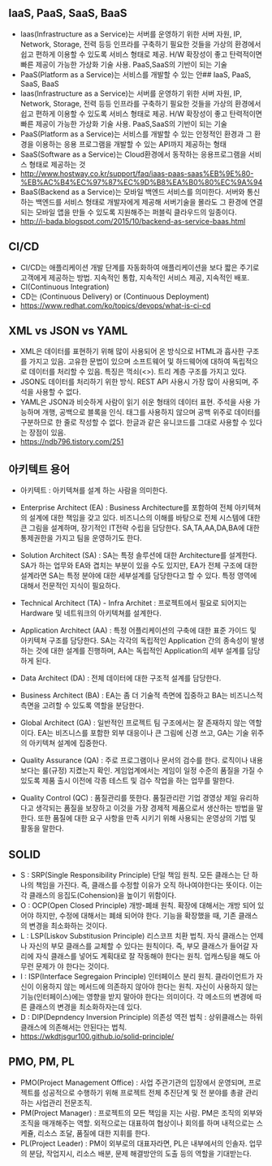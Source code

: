 ## IaaS, PaaS, SaaS, BaaS
- Iaas(Infrastructure as a Service)는 서버를 운영하기 위한 서버 자원, IP, Network, Storage, 전력 등등 인프라를 구축하기 필요한 것들을
가상의 환경에서 쉽고 편하게 이용할 수 있도록 서비스 형태로 제공. H/W 확장성이 좋고 탄력적이면 빠른 제공이 가능한 가상화 기술 사용.
PaaS,SaaS의 기반이 되는 기술
- PaaS(Platform as a Service)는 서비스를 개발할 수 있는 안## IaaS, PaaS, SaaS, BaaS
- Iaas(Infrastructure as a Service)는 서버를 운영하기 위한 서버 자원, IP, Network, Storage, 전력 등등 인프라를 구축하기 필요한 것들을
가상의 환경에서 쉽고 편하게 이용할 수 있도록 서비스 형태로 제공. H/W 확장성이 좋고 탄력적이면 빠른 제공이 가능한 가상화 기술 사용.
PaaS,SaaS의 기반이 되는 기술
- PaaS(Platform as a Service)는 서비스를 개발할 수 있는 안정적인 환경과 그 환경을 이용하는 응용 프로그램을 개발할 수 있는
API까지 제공하는 형태
- SaaS(Software as a Service)는 Cloud환경에서 동작하는 응용프로그램을 서비스 형태로 제공하는 것
- http://www.hostway.co.kr/support/faq/iaas-paas-saas%EB%9E%80-%EB%AC%B4%EC%97%87%EC%9D%B8%EA%B0%80%EC%9A%94
- BaaS(Backend as a Service)는 모바일 백엔드 서비스를 의미한다. 서버와 통신하는 백엔드를 서비스 형태로 개발자에게 제공해 서버기술을 몰라도 그 환경에 연결되는 모바일 앱을 만들 수 있도록 지원해주는 퍼블릭 클라우드의 일종이다.
- http://i-bada.blogspot.com/2015/10/backend-as-service-baas.html

## CI/CD
- CI/CD는 애플리케이션 개발 단계를 자동화하여 애플리케이션을 보다 짧은 주기로 고객에게 제공하는 방법. 지속적인 통합, 지속적인 서비스 제공,
지속적인 배포.
- CI(Continuous Integration)
- CD는 (Continuous Delivery) or (Continuous Deployment)
- https://www.redhat.com/ko/topics/devops/what-is-ci-cd

## XML vs JSON vs YAML
- XML은 데이터를 표현하기 위해 많이 사용되어 온 방식으로 HTML과 흡사한 구조를 가지고 있음. 고유한 문법이 있으며 소프트웨어 및 하드웨어에 대하여 독립적으로 데이터를 처리할 수 있음. 특징은 꺽쇠(<>). 트리 계층 구조를 가지고 있다.
- JSON도 데이터를 처리하기 위한 방식. REST API 사용시 가장 많이 사용되며, 주석을 사용할 수 없다.
- YAML은 JSON과 비슷하게 사람이 읽기 쉬운 형태의 데이터 표현. 주석을 사용 가능하며 개행, 공백으로 블록을 인식. 태그를 사용하지 않으며 공백 위주로 데이터를 구분하므로 한 줄로 작성할 수 없다. 한글과 같은 유니코드를 그대로 사용할 수 있다는 장점이 있음.
- https://ndb796.tistory.com/251

## 아키텍트 용어 
- 아키텍트 : 아키텍쳐를 설계 하는 사람을 의미한다.

- Enterprise Architect (EA) : Business Architecture를 포함하여 전체 아키텍쳐의 설계에 대한 책임을 갖고 있다. 비즈니스의 이해를 바탕으로 전체 시스템에 대한 큰 그림을 설계하며, 장기적인 IT전략 수립을 담당한다. SA,TA,AA,DA,BA에 대한 통제권한을 가지고 팀을 운영하기도 한다.

- Solution Architect (SA) : SA는 특정 솔루션에 대한 Architecture를 설계한다. SA가 하는 업무와 EA와 겹치는 부분이 있을 수도 있지만, EA가 전체 구조에 대한 설계라면 SA는 특정 분야에 대한 세부설계를 담당한다고 할 수 있다. 특정 영역에 대해서 전문적인 지식이 필요하다.

- Technical Architect (TA) - Infra Architet : 프로젝트에서 필요로 되어지는 Hardware 및 네트워크의 아키텍쳐를 설계한다. 

- Application Architect (AA) : 특정 어플리케이션의 구축에 대한 표준 가이드 및 아키텍쳐 구조를 담당한다. SA는 각각의 독립적인 Application 간의 종속성이 발생하는 것에 대한 설계를 진행하며, AA는 독립적인 Application의 세부 설계를 담당하게 된다.

- Data Architect (DA) : 전체 데이터에 대한 구조적 설계를 담당한다.

- Business Architect (BA) : EA는 좀 더 기술적 측면에 집중하고 BA는 비즈니스적 측면을 고려할 수 있도록 역할을 분담한다.

- Global Architect (GA) : 일반적인 프로젝트 팀 구조에서는 잘 존재하지 않는 역할이다. EA는 비즈니스를 포함한 외부 대응이나 큰 그림에 신경 쓰고, GA는 기술 위주의 아키텍쳐 설계에 집중한다.

- Quality Assurance (QA) : 주로 프로그램이나 문서의 검수를 한다. 로직이나 내용보다는 룰(규정) 지켰는지 확인.
게임업계에서는 게임이 일정 수준의 품질을 가질 수 있도록 제품 출시 이전에 각종 테스트 및 검수 작업을 하는 업무를 말한다.

- Quality Control (QC) : 품질관리를 뜻한다. 품질관리란 기업 경영상 제일 유리하다고 생각되는 품질을 보장하고 이것을 가장 경제적 제품으로서 생산하는 방법을 말한다. 또한 품질에 대한 요구 사항을 만족 시키기 위해 사용되는 운영상의 기법 및 활동을 말한다.

## SOLID
- S : SRP(Single Responsibility Principle) 단일 책임 원칙. 모든 클래스는 단 하나의 책임을 가진다. 즉, 클래스를 수정할 이유가 오직 하나여야한다는 뜻이다. 이는 각 클래스의 응집도(Cohension)을 높이기 위함이다.
- O : OCP(Open Closed Principle) 개방-폐쇄 원칙. 확장에 대해서는 개방 되어 있어야 하지만, 수정에 대해서는 폐쇄 되어야 한다. 기능을 확장했을 때, 기존 클래스의 변경을 최소화하는 것이다.
- L : LSP(Liskov Substitusion Principle) 리스코프 치환 법칙. 자식 클래스는 언제나 자신의 부모 클래스를 교체할 수 있다는 원칙이다. 즉, 부모 클래스가 들어갈 자리에 자식 클래스를 넣어도 계획대로 잘 작동해야 한다는 원칙. 업캐스팅을 해도 아무런 문제가 야 한다는 것이다. 
- I : ISP(Interface Segregaion Principle) 인터페이스 분리 원칙. 클라이언트가 자신이 이용하지 않는 메서드에 의존하지 않아야 한다는 원칙. 자신이 사용하지 않는 기능(인터페이스)에는 영향을 받지 말아야 한다는 의미이다. 각 메소드의 변경에 따른 클래스의 변경을 최소화하자는데 있다.
- D : DIP(Depndency Inversion Principle) 의존성 역전 법칙 : 상위클래스는 하위클래스에 의존해서는 안된다는 법칙. 
- https://wkdtjsgur100.github.io/solid-principle/

## PMO, PM, PL
- PMO(Project Management Office) : 사업 주관기관의 입장에서 운영되며, 프로젝트를 성공적으로 수행하기 위해 프로젝트 전체 추진단계 및 전 분야를 총괄 관리하는 사업관리 전문조직.
- PM(Project Manager) : 프로젝트의 모든 책임을 지는 사람. PM은 조직의 외부와 조직을 매개해주는 역할. 외적으로는 대표하여 협상이나 회의를 하며 내적으로는 스케쥴, 리소스 조달, 품질에 대한 지휘를 한다.
- PL(Project Leader) : PM이 외부로의 대표자라면, PL은 내부에서의 인솔자. 업무의 분담, 작업지시, 리소스 배분, 문제 해결방안의 도출 등의 역할을 기대받는다. 
